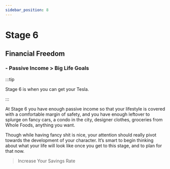```yaml
---
sidebar_position: 8
---
```


# Stage 6

## Financial Freedom

### - Passive Income > Big Life Goals

:::tip

Stage 6 is when you can get your Tesla.

:::

At Stage 6 you have enough passive income so that your lifestyle is covered with a comfortable margin of safety, and you have enough leftover to splurge on fancy cars, a condo in the city, designer clothes, groceries from Whole Foods, anything you want. 

Though while having fancy shit is nice, your attention should really pivot towards the development of your character. It’s smart to begin thinking about what your life will look like once you get to this stage, and to plan for that now.

>Increase Your Savings Rate